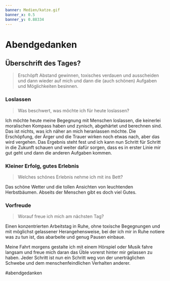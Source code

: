 ```yaml
---
banner: Medien/katze.gif
banner_x: 0.5
banner_y: 0.88334
---
```





# Abendgedanken
## Überschrift des Tages?
>Erschöpft Abstand gewinnen, toxisches verdauen und ausscheiden und dann wieder auf mich und dann die (auch schönen) Aufgaben und Möglichkeiten besinnen.

### Loslassen
> Was beschwert, was möchte ich für heute loslassen?

Ich möchte heute meine Begegnung mit Menschen loslassen, die keinerlei moralischen Kompass haben und zynisch, abgehärtet und berechnen sind. Das ist nichts, was ich näher an mich heranlassen möchte. Die Erschöpfung, der Ärger und die Trauer wirken noch etwas nach, aber das wird vergehen. Das Ergebnis steht fest und ich kann nun Schritt für Schritt in die Zukunft schauen und weiter dafür sorgen, dass es in erster Linie mir gut geht und dann die anderen Aufgaben kommen.

### Kleiner Erfolg, gutes Erlebnis
> Welches schönes Erlebnis nehme ich mit ins Bett?

Das schöne Wetter und die tollen Ansichten von leuchtenden Herbstbäumen. Abseits der Menschen gibt es doch viel Gutes.

### Vorfreude
> Worauf freue ich mich am nächsten Tag?

Einen konzentrierten Arbeitstag in Ruhe, ohne toxische Begegnungen und mit möglichst gelassener Herangehensweise, bei der ich mir in Ruhe notiere was zu tun ist, das abarbeite und genug Pausen einbaue. 

Meine Fahrt morgens gestalte ich mit einem Hörspiel oder Musik fahre langsam und freue mich daran das Üble vorerst hinter mir gelassen zu haben. Jeder Schritt ist nun ein Schritt weg von der unerträglichen Schwebe und dem menschenfeindlichen Verhalten anderer.

#abendgedanken 